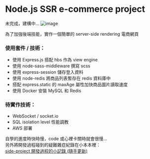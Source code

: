 # Node.js SSR e-commerce project

未完成，建構中...
![image](https://i.imgur.com/F1dFyi6.png)

為了加強後端技能，實作一個簡單的 server-side rendering 電商網頁

### 使用套件 / 技術：

-   使用 Express.js 搭配 hbs 作為 view engine
-   使用 node-sass-middleware 撰寫 scss
-   使用 express-session 儲存登入資料
-   使用 node-redis 將商品列表暫存在 redis 資料庫中
-   搭配 express.static 的 maxAge 屬性加快商品圖片讀取速度
-   使用 Docker 安裝 MySQL 和 Redis

### 待實作技術：

-   WebSocket / socket.io
-   SQL isolation level 性能調教
-   AWS 部署

自學的進度時快時慢，code 或心裡卡關時就會很慢...  
另外將開發過程碰到的疑難雜症紀錄在小本本裡：  
[side-project 開發過程的小記錄 (隨手更新)](https://hackmd.io/@boterasuo/Bk7CTCjNc)
